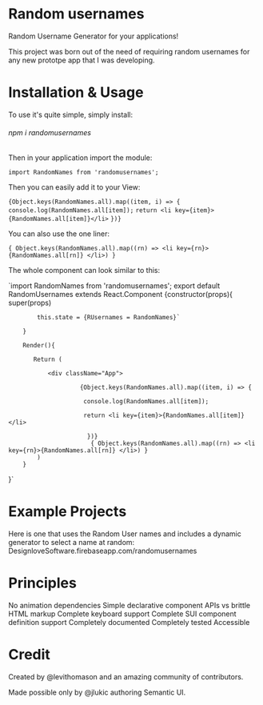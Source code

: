 # Random usernames


Random Username Generator for your applications!


This project was born out of the need of requiring random usernames for any new prototpe app that I was developing. 

# Installation & Usage

To use it's quite simple, simply install:
###### npm i randomusernames

Then in your application import the module:


`import RandomNames from 'randomusernames';`

Then you can easily add it to your View:

`{Object.keys(RandomNames.all).map((item, i) => {`
             `console.log(RandomNames.all[item]);`
           `return <li key={item}>{RandomNames.all[item]}</li>`
 `})}`
 
 You can also use the one liner:
 
 `{ Object.keys(RandomNames.all).map((rn) => <li key={rn}>{RandomNames.all[rn]} </li>) }`
        
The whole component can look similar to this:

`import RandomNames from 'randomusernames';
export default RandomUsernames extends React.Component
{constructor(props){
        super(props)
        
            this.state = {RUsernames = RandomNames}`
            
        }
        
        Render(){
        
           Return (
            
               <div className="App">
               
                        {Object.keys(RandomNames.all).map((item, i) => {
                        
                         console.log(RandomNames.all[item]);
                         
                         return <li key={item}>{RandomNames.all[item]}</li>
                        
                          })}
                           { Object.keys(RandomNames.all).map((rn) => <li key={rn}>{RandomNames.all[rn]} </li>) }    
            )
        }
}`



# Example Projects
Here is one that uses the Random User names and includes a dynamic generator to select a name at random:
DesignloveSoftware.firebaseapp.com/randomusernames

# Principles
No animation dependencies
Simple declarative component APIs vs brittle HTML markup
Complete keyboard support
Complete SUI component definition support
Completely documented
Completely tested
Accessible

# Credit
Created by @levithomason and an amazing community of contributors.

Made possible only by @jlukic authoring Semantic UI.
